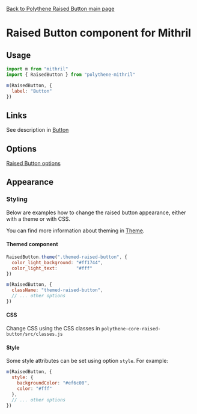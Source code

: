 [Back to Polythene Raised Button main page](RaisedButton.md)

# Raised Button component for Mithril



## Usage

~~~javascript
import m from "mithril"
import { RaisedButton } from "polythene-mithril"

m(RaisedButton, {
  label: "Button"
})
~~~



## Links

See description in [Button](Button-Mithril.md)



## Options

[Raised Button options](RaisedButton.md)



## Appearance

### Styling

Below are examples how to change the raised button appearance, either with a theme or with CSS.

You can find more information about theming in [Theme](Theme.md).

#### Themed component

~~~javascript
RaisedButton.theme(".themed-raised-button", {
  color_light_background: "#ff1744",
  color_light_text:       "#fff"
})

m(RaisedButton, {
  className: "themed-raised-button",
  // ... other options
})
~~~

#### CSS

Change CSS using the CSS classes in `polythene-core-raised-button/src/classes.js`

#### Style

Some style attributes can be set using option `style`. For example:

~~~javascript
m(RaisedButton, {
  style: {
    backgroundColor: "#ef6c00",
    color: "#fff"
  },
  // ... other options
})
~~~
